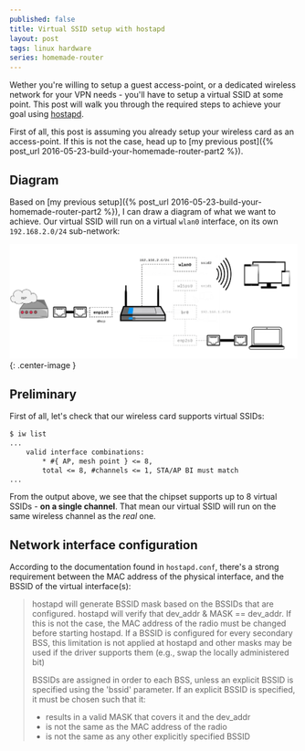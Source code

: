 ```yaml
---
published: false
title: Virtual SSID setup with hostapd
layout: post
tags: linux hardware
series: homemade-router
---
```

Wether you're willing to setup a guest access-point, or a dedicated wireless network for your VPN needs - you'll have to setup a virtual SSID at some point. This post will walk you through the required steps to achieve your goal using [hostapd](https://wiki.gentoo.org/wiki/Hostapd). 

First of all, this post is assuming you already setup your wireless card as an access-point. If this is not the case, head up to [my previous post]({% post_url 2016-05-23-build-your-homemade-router-part2 %}).


## Diagram

Based on [my previous setup]({% post_url 2016-05-23-build-your-homemade-router-part2 %}), I can draw a diagram of what we want to achieve. Our virtual SSID will run on a virtual `wlan0` interface, on its own `192.168.2.0/24` sub-network:

![](/images/router-dual-ssid.png){: .center-image }


## Preliminary 

First of all, let's check that our wireless card supports virtual SSIDs:

```shell
$ iw list
...
	valid interface combinations:
    	* #{ AP, mesh point } <= 8,
        total <= 8, #channels <= 1, STA/AP BI must match
...
```

From the output above, we see that the chipset supports up to 8 virtual SSIDs - **on a single channel**. That mean our virtual SSID will run on the same wireless channel as the _real_ one.

## Network interface configuration

According to the documentation found in `hostapd.conf`, there's a strong requirement between the MAC address of the physical interface, and the BSSID of the virtual interface(s):

> hostapd will generate BSSID mask based on the BSSIDs that are
> configured. hostapd will verify that dev_addr & MASK == dev_addr. If this is
> not the case, the MAC address of the radio must be changed before starting
> hostapd. If a BSSID is configured for
> every secondary BSS, this limitation is not applied at hostapd and other
> masks may be used if the driver supports them (e.g., swap the locally
> administered bit)
> 
> BSSIDs are assigned in order to each BSS, unless an explicit BSSID is
> specified using the 'bssid' parameter.
> If an explicit BSSID is specified, it must be chosen such that it:
> - results in a valid MASK that covers it and the dev_addr
> - is not the same as the MAC address of the radio
> - is not the same as any other explicitly specified BSSID

